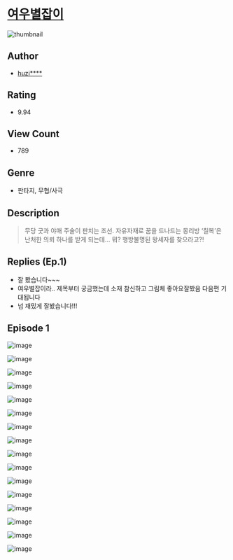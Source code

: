 # [여우별잡이](https://comic.naver.com/challenge/list?titleId=811426)
![thumbnail](https://image-comic.pstatic.net/user_contents_data/challenge_comic/2023/05/25/304518/upload_7219327610137031267_480x623.jpeg)

## Author
- [huzi****](https://comic.naver.com/artistTitle?id=304518)

## Rating
- 9.94

## View Count
- 789

## Genre
- 판타지, 무협/사극

## Description
> 무당 굿과 야매 주술이 판치는 조선. 자유자재로 꿈을 드나드는 몽리방 ‘칠복’은 난처한 의뢰 하나를 받게 되는데... 뭐? 행방불명된 왕세자를 찾으라고?!

## Replies (Ep.1)
- 잘 봤습니다~~~
- 여우별잡이라.. 제목부터 궁금했는데 소재 참신하고 그림체 좋아요잘봤음 다음편 기대됩니다
- 넘 재밌게 잘봤습니다!!!

## Episode 1
![image](https://image-comic.pstatic.net/user_contents_data/challenge_comic/2023/05/26/304518/upload_3472900043180684601.jpeg)

![image](https://image-comic.pstatic.net/user_contents_data/challenge_comic/2023/05/26/304518/upload_3847874197986763827.jpeg)

![image](https://image-comic.pstatic.net/user_contents_data/challenge_comic/2023/05/26/304518/upload_7305745899674808673.jpeg)

![image](https://image-comic.pstatic.net/user_contents_data/challenge_comic/2023/05/26/304518/upload_7377286943143704112.jpeg)

![image](https://image-comic.pstatic.net/user_contents_data/challenge_comic/2023/05/26/304518/upload_4122313404804839522.jpeg)

![image](https://image-comic.pstatic.net/user_contents_data/challenge_comic/2023/05/26/304518/upload_7293356818203883831.jpeg)

![image](https://image-comic.pstatic.net/user_contents_data/challenge_comic/2023/05/26/304518/upload_7378642632391078500.jpeg)

![image](https://image-comic.pstatic.net/user_contents_data/challenge_comic/2023/05/26/304518/upload_7016948398891939941.jpeg)

![image](https://image-comic.pstatic.net/user_contents_data/challenge_comic/2023/05/26/304518/upload_3546643227134211169.jpeg)

![image](https://image-comic.pstatic.net/user_contents_data/challenge_comic/2023/05/26/304518/upload_7090409850336065593.jpeg)

![image](https://image-comic.pstatic.net/user_contents_data/challenge_comic/2023/05/26/304518/upload_3546074748749362232.jpeg)

![image](https://image-comic.pstatic.net/user_contents_data/challenge_comic/2023/05/26/304518/upload_3906084752953783909.jpeg)

![image](https://image-comic.pstatic.net/user_contents_data/challenge_comic/2023/05/26/304518/upload_7075489697311504433.jpeg)

![image](https://image-comic.pstatic.net/user_contents_data/challenge_comic/2023/05/26/304518/upload_7364904053340780641.jpeg)

![image](https://image-comic.pstatic.net/user_contents_data/challenge_comic/2023/05/26/304518/upload_4050485599304495416.jpeg)

![image](https://image-comic.pstatic.net/user_contents_data/challenge_comic/2023/05/26/304518/upload_3486455959939068469.jpeg)

